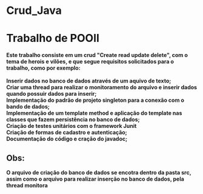 # Crud_Java

<h1>Trabalho de POOII</h1>
<p><b>Este trabalho consiste em um crud "Create read update delete", com o tema de herois e vilões, e que segue requisitos solicitados para o trabalho, como por exemplo:</b><br><br>
<b>Inserir dados no banco de dados através de um aquivo de texto;</b><br>
<b>Criar uma thread para realizar o monitoramento do arquivo e inserir dados quando possuir dados para inserir;</b><br>
<b>Implementação do padrão de projeto singleton para a conexão com o bando de dados;</b><br>
<b>Implementação de um template method e aplicação do template nas classes que fazem persistência no banco de dados;</b><br>
<b>Criação de testes unitários com o framework Junit</b><br>
<b>Criação de formas de cadastro e autenticação;</b><br>
<b>Documentação do código e cração do javadoc;</b><br>    
  
  
</p>
<h2>Obs:</h2>
<p><b>O arquivo de criação do banco de dados se encotra dentro da pasta src, assim como o arquivo para realizar inserção no banco de dados, pela thread monitora</b></p>
 
